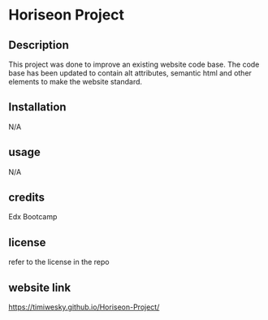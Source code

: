 # Horiseon Project

## Description 

This project was done to improve an existing website code base. The code base has been updated to contain alt attributes, semantic html and other elements to make the website standard.

## Installation 

N/A

## usage 

N/A

## credits

Edx Bootcamp

## license 

refer to the license in the repo 

## website link 

https://timiwesky.github.io/Horiseon-Project/